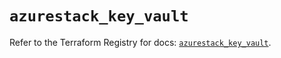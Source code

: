 # `azurestack_key_vault`

Refer to the Terraform Registry for docs: [`azurestack_key_vault`](https://registry.terraform.io/providers/hashicorp/azurestack/1.0.0/docs/resources/key_vault).
